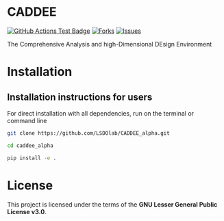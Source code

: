 # CADDEE

<!---
[![Python](https://img.shields.io/pypi/pyversions/CADDEE_alpha)](https://img.shields.io/pypi/pyversions/CADDEE_alpha)
[![Pypi](https://img.shields.io/pypi/v/CADDEE_alpha)](https://pypi.org/project/CADDEE_alpha/)
[![Coveralls Badge][13]][14]
[![PyPI version][10]][11]
[![PyPI Monthly Downloads][12]][11]
-->

[![GitHub Actions Test Badge](https://github.com/LSDOlab/CADDEE_alpha/actions/workflows/actions.yml/badge.svg)](https://github.com/CADDEE_alpha/CADDEE_alpha/actions)
[![Forks](https://img.shields.io/github/forks/LSDOlab/CADDEE_alpha.svg)](https://github.com/LSDOlab/CADDEE_alpha/network)
[![Issues](https://img.shields.io/github/issues/LSDOlab/CADDEE_alpha.svg)](https://github.com/LSDOlab/CADDEE_alpha/issues)


The Comprehensive Analysis and high-Dimensional DEsign Environment 

# Installation

## Installation instructions for users
For direct installation with all dependencies, run on the terminal or command line
```sh
git clone https://github.com/LSDOlab/CADDEE_alpha.git
```

```sh
cd caddee_alpha
```

```sh
pip install -e .
```
# License
This project is licensed under the terms of the **GNU Lesser General Public License v3.0**.
